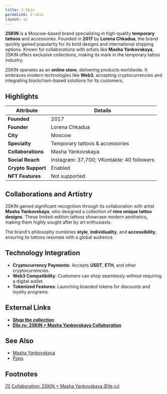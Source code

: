 ```yaml
---
title: 2 Skin
permalink: 2-skin
layout: ai
---
```


**2SKIN** is a Moscow-based brand specializing in high-quality **temporary tattoos** and accessories. Founded in **2017** by **Lorena Chkadua**, the brand quickly gained popularity for its bold designs and international shipping options. Known for collaborations with artists like **Masha Yankovskaya**, 2SKIN offers exclusive collections, making its mark in the temporary tattoo industry.

2SKIN operates as an **online store**, delivering products worldwide. It embraces modern technologies like **Web3**, accepting cryptocurrencies and integrating blockchain-based solutions for its customers.



## Highlights

| Attribute                | Details                                      |
|--------------------------|----------------------------------------------|
| **Founded**              | 2017                                        |
| **Founder**              | Lorena Chkadua                              |
| **City**                 | Moscow                                      |
| **Specialty**            | Temporary tattoos & accessories             |
| **Collaborations**       | Masha Yankovskaya                           |
| **Social Reach**         | Instagram: 37,700; VKontakte: 40 followers  |
| **Crypto Support**       | Enabled                                     |
| **NFT Features**         | Not supported                               |



## Collaborations and Artistry

2SKIN gained significant recognition through its collaboration with artist **Masha Yankovskaya**, who designed a collection of **nine unique tattoo designs**. These limited-edition tattoos showcase modern aesthetics, making them highly sought after by art enthusiasts.

The brand's philosophy combines **style**, **individuality**, and **accessibility**, ensuring its tattoos resonate with a global audience.


## Technology Integration

- **Cryptocurrency Payments**: Accepts **USDT**, **ETH**, and other cryptocurrencies.  
- **Web3 Compatibility**: Customers can shop seamlessly without requiring a digital wallet.  
- **Tokenized Features**: Launching branded tokens for discounts and loyalty programs.


## External Links

- **[Shop the collection](http://mashayankovskaya.store)**  
- **[Elle.ru: 2SKIN + Masha Yankovskaya Collaboration](https://www.elle.ru/krasota/trendy/kollaboraciya-2skin-masha-yankovskaya-id6790788/)**  

## See Also

+ [Masha Yankovskaya](index)
+ [Pops](pops)

## Footnotes

[[1]](#a1) <span id="f1"></span> [Collaboration: 2SKIN + Masha Yankovskaya (Elle.ru)](https://www.elle.ru/krasota/trendy/kollaboraciya-2skin-masha-yankovskaya-id6790788/)
